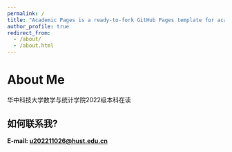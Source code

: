 ```yaml
---
permalink: /
title: "Academic Pages is a ready-to-fork GitHub Pages template for academic personal websites"
author_profile: true
redirect_from: 
  - /about/
  - /about.html
---
```


About Me
======

华中科技大学数学与统计学院2022级本科在读

## 如何联系我? 

**E-mail: u202211026@hust.edu.cn**
